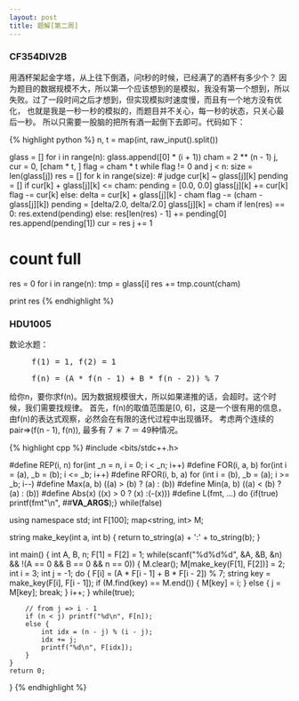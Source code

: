 ```yaml
---
layout: post
title: 题解[第二周]
---
```


### CF354DIV2B
用酒杯架起金字塔，从上往下倒酒，问t秒的时候，已经满了的酒杯有多少个？
因为题目的数据规模不大，所以第一个应该想到的是模拟，我没有第一个想到，所以
失败。过了一段时间之后才想到，但实现模拟时速度慢，而且有一个地方没有优化，
也就是我是一秒一秒的模拟的，而题目并不关心，每一秒的状态，只关心最后一秒。
所以只需要一股脑的把所有酒一起倒下去即可。代码如下：

{% highlight python %}
n, t = map(int, raw_input().split())

glass = []
for i in range(n):
    glass.append([0] * (i + 1))
cham = 2 ** (n - 1)
j, cur = 0, [cham * t, ]
flag = cham * t
while flag != 0 and j < n:
    size = len(glass[j])
    res = []
    for k in range(size):
        # judge cur[k] ~ glass[j][k]
        pending = []
        if cur[k] + glass[j][k] <= cham:
            pending = [0.0, 0.0]
            glass[j][k] += cur[k]
            flag -= cur[k]
        else:
            delta = cur[k] + glass[j][k] - cham 
            flag -= (cham - glass[j][k])
            pending = [delta/2.0, delta/2.0]
            glass[j][k] = cham 
        if len(res) == 0:
            res.extend(pending)
        else:
            res[len(res) - 1] += pending[0]
            res.append(pending[1])
    cur = res 
    j += 1

# count full
res = 0
for i in range(n):
    tmp =  glass[i]
    res += tmp.count(cham)

print res
{% endhighlight %}


### HDU1005
数论水题：
<figure class="highlight"><pre class="mathquill-ivanjobs">f(1) = 1, f(2) = 1</pre></figure>
<figure class="highlight"><pre class="mathquill-ivanjobs">f(n) = (A * f(n - 1) + B * f(n - 2)) % 7</pre></figure>
给你n，要你求f(n)。因为数据规模很大，所以如果递推的话，会超时。这个时候，我们需要找规律。
首先，f(n)的取值范围是[0, 6]，这是一个很有用的信息，由f(n)的表达式观察，必然会在有限的迭代过程中出现循环。
考虑两个连续的pair=>(f(n - 1), f(n)), 最多有 7 ＊ 7 ＝ 49种情况。

{% highlight cpp %}
#include <bits/stdc++.h>

#define REP(i, n) for(int _n = n, i = 0; i < _n; i++)
#define FOR(i, a, b) for(int i = (a), _b = (b); i <= _b; i++)
#define RFOR(i, b, a) for (int i = (b), _b = (a); i >= _b; i--)
#define Max(a, b) ((a) > (b) ? (a) : (b))
#define Min(a, b) ((a) < (b) ? (a) : (b))
#define Abs(x) ((x) > 0 ? (x) :(-(x)))
#define L(fmt, ...) do {if(true) printf(fmt"\n", ##__VA_ARGS__);} while(false)

using namespace std;
int F[100];
map<string, int> M;

string make_key(int a, int b) {
    return to_string(a) + ':' + to_string(b);
}

int main() {
    int A, B, n;
    F[1] = F[2] = 1;
    while(scanf("%d%d%d", &A, &B, &n) && !(A == 0 && B == 0 && n == 0)) {
        M.clear();
        M[make_key(F[1], F[2])] = 2;
        int i = 3;
        int j = -1;
        do {
            F[i] = (A * F[i - 1] + B * F[i - 2]) % 7;
            string key = make_key(F[i], F[i - 1]);
            if (M.find(key) == M.end()) {
                M[key] = i;
            } else {
                j = M[key];
                break;
            }
            i++;
        } while(true);

        // from j => i - 1
        if (n < j) printf("%d\n", F[n]);
        else {
            int idx = (n - j) % (i - j);
            idx += j;
            printf("%d\n", F[idx]);
        }
    }
    return 0;
}
{% endhighlight %}




